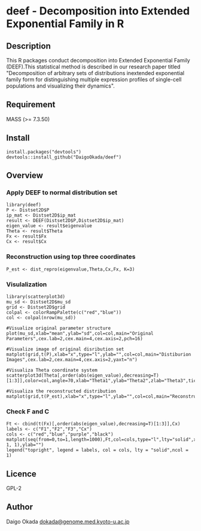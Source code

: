deef - Decomposition into Extended Exponential Family in R
====

## Description
This R packages conduct decomposition into Extended Exponential Family (DEEF).This statistical method is described in our research paper titled "Decomposition of arbitrary sets of distributions inextended exponential family form for distinguishing multiple expression profiles of single-cell populations and visualizing their dynamics".

## Requirement
MASS (>= 7.3.50)

## Install
```{r}
install.packages("devtools")
devtools::install_github("DaigoOkada/deef")
```

## Overview

### Apply DEEF to normal distribution set
```{r}
library(deef)
P <- Distset2D$P
ip_mat <- Distset2D$ip_mat
result <- DEEF(Distset2D$P,Distset2D$ip_mat)
eigen_value <- result$eigenvalue
Theta <- result$Theta
Fx <- result$Fx
Cx <- result$Cx
```

### Reconstruction using top three coordinates
```{r}
P_est <- dist_repro(eigenvalue,Theta,Cx,Fx, K=3)
```

### Visulalization
```{r}
library(scatterplot3d)
mu_sd <- Distset2D$mu_sd
grid <- Distset2D$grid
colpal <- colorRampPalette(c("red","blue"))
col <- colpal(nrow(mu_sd))

#Visualize original parameter structure
plot(mu_sd,xlab="mean",ylab="sd",col=col,main="Original Parameters",cex.lab=2,cex.main=4,cex.axis=2,pch=16)

#Visualize image of original disribution set
matplot(grid,t(P),xlab="x",type="l",ylab="",col=col,main="Distiburion Images",cex.lab=2,cex.main=4,cex.axis=2,yaxt="n")

#Visualiza Theta coordinate system
scatterplot3d(Theta[,order(abs(eigen_value),decreasing=T)[1:3]],color=col,angle=70,xlab="Theta1",ylab="Theta2",zlab="Theta3",tick.marks=FALSE,cex.lab=2,cex.main=4,pch=16)

#Visualiza the reconstructed distribution
matplot(grid,t(P_est),xlab="x",type="l",ylab="",col=col,main="Reconstructed",cex.lab=2,cex.main=4,cex.axis=2,yaxt="n")
```

### Check F and C
```{r}
Ft <- cbind(t(Fx)[,order(abs(eigen_value),decreasing=T)[1:3]],Cx)
labels <- c("F1","F2","F3","Cx")
cols <- c("red","blue","purple","black")
matplot(seq(from=0,to=1,length=1000),Ft,col=cols,type="l",lty="solid",xlab="",main="1D",cex.main=2,xaxp=c(0, 1, 1),ylab="")
legend("topright", legend = labels, col = cols, lty = "solid",ncol = 1)
```

## Licence
GPL-2

## Author
Daigo Okada <dokada@genome.med.kyoto-u.ac.jp>
